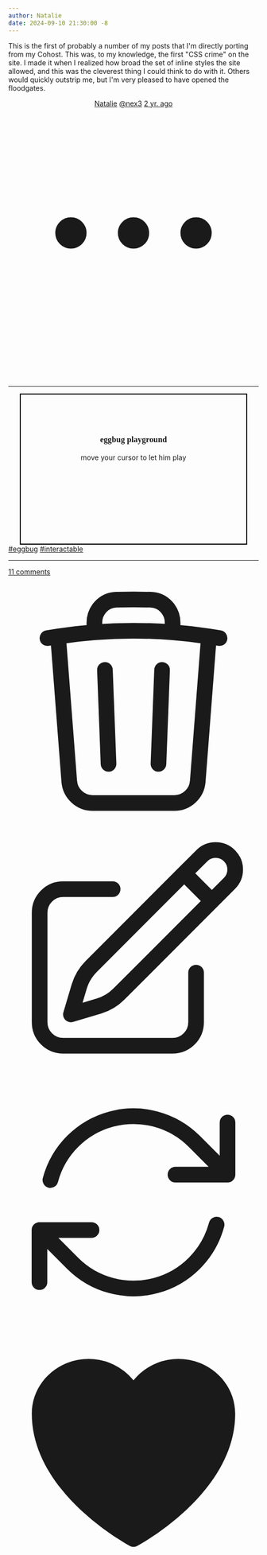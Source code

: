```yaml
---
author: Natalie
date: 2024-09-10 21:30:00 -8
---
```


This is the first of probably a number of my posts that I'm directly porting
from my Cohost. This was, to my knowledge, the first "CSS crime" on the site.
I made it when I realized how broad the set of inline styles the site allowed,
and this was the cleverest thing I could think to do with it. Others would
quickly outstrip me, but I'm very pleased to have opened the floodgates.

<article class="cohost-post">
  <header>
    <div>
      <a rel="author" href="https://cohost.org/nex3" title="Natalie">Natalie</a>
      <a class="co-handle" href="https://cohost.org/nex3">@nex3</a>
      <time datetime="2022-02-16T01:09:52.198-08:00" title="Wed, Feb 16, 2022, 1:09 AM">
        <a href="https://cohost.org/nex3/post/2555-div-style-width">2 yr. ago</a>
      </time>
    </div>
    <svg xmlns="http://www.w3.org/2000/svg" fill="none" viewBox="0 0 24 24" stroke-width="1.5" stroke="currentColor" aria-hidden="true" class="co-action-button h-6 w-6 transition-transform ui-open:rotate-90"><path stroke-linecap="round" stroke-linejoin="round" d="M6.75 12a.75.75 0 11-1.5 0 .75.75 0 011.5 0zM12.75 12a.75.75 0 11-1.5 0 .75.75 0 011.5 0zM18.75 12a.75.75 0 11-1.5 0 .75.75 0 011.5 0z"></path></svg>
  </header>
  <hr>
  <div class="co-prose-box">
    <div class="co-prose">
      <div style="width: 90%; height: 300px; margin: 0px auto; border: 2px solid black; background-image: url(&quot;/assets/posts/004/playground.jpg&quot;); background-size: cover; cursor: url(&quot;/assets/posts/004/eggbug-cursor.svg&quot;), pointer; text-shadow: white -2px 0px, white 0px 2px, white 2px 0px, white 0px -2px;"><h3 style="font-family: cursive; text-align: center; margin-top: 5em;">eggbug playground</h3><p style="text-align: center;">move your cursor to let him play</p></div>
    </div>
  </div>
  <div class="co-tags-box">
    <div class="co-tags">
      <a href="https://cohost.org/nex3/tagged/eggbug">#eggbug</a>
      <a href="https://cohost.org/nex3/tagged/interactable">#interactable</a>
    </div>
  </div>
  <hr class="co-hairline">
  <footer>
    <div>
      <div class="co-comments">
        <a href="https://cohost.org/nex3/post/2555-div-style-width#comments" class="text-sm hover:underline">11 comments</a>
      </div>
      <div class="co-icons">
        <svg xmlns="http://www.w3.org/2000/svg" fill="none" viewBox="0 0 24 24" stroke-width="1.5" stroke="currentColor" aria-hidden="true" class="co-action-button h-6 w-6"><path stroke-linecap="round" stroke-linejoin="round" d="M14.74 9l-.346 9m-4.788 0L9.26 9m9.968-3.21c.342.052.682.107 1.022.166m-1.022-.165L18.16 19.673a2.25 2.25 0 01-2.244 2.077H8.084a2.25 2.25 0 01-2.244-2.077L4.772 5.79m14.456 0a48.108 48.108 0 00-3.478-.397m-12 .562c.34-.059.68-.114 1.022-.165m0 0a48.11 48.11 0 013.478-.397m7.5 0v-.916c0-1.18-.91-2.164-2.09-2.201a51.964 51.964 0 00-3.32 0c-1.18.037-2.09 1.022-2.09 2.201v.916m7.5 0a48.667 48.667 0 00-7.5 0"></path></svg>
        <svg xmlns="http://www.w3.org/2000/svg" fill="none" viewBox="0 0 24 24" stroke-width="1.5" stroke="currentColor" aria-hidden="true"><path stroke-linecap="round" stroke-linejoin="round" d="M16.862 4.487l1.687-1.688a1.875 1.875 0 112.652 2.652L10.582 16.07a4.5 4.5 0 01-1.897 1.13L6 18l.8-2.685a4.5 4.5 0 011.13-1.897l8.932-8.931zm0 0L19.5 7.125M18 14v4.75A2.25 2.25 0 0115.75 21H5.25A2.25 2.25 0 013 18.75V8.25A2.25 2.25 0 015.25 6H10"></path></svg>
        <svg xmlns="http://www.w3.org/2000/svg" fill="none" viewBox="0 0 24 24" stroke-width="1.5" stroke="currentColor" aria-hidden="true" class="h-6 w-6 co-action-button "><path stroke-linecap="round" stroke-linejoin="round" d="M16.023 9.348h4.992v-.001M2.985 19.644v-4.992m0 0h4.992m-4.993 0l3.181 3.183a8.25 8.25 0 0013.803-3.7M4.031 9.865a8.25 8.25 0 0113.803-3.7l3.181 3.182m0-4.991v4.99"></path></svg>
        <svg xmlns="http://www.w3.org/2000/svg" viewBox="0 0 24 24" fill="currentColor" aria-hidden="true" class="w-6 h-6 pointer absolute top-0 left-0 text-cherry invisible"><path d="M11.645 20.91l-.007-.003-.022-.012a15.247 15.247 0 01-.383-.218 25.18 25.18 0 01-4.244-3.17C4.688 15.36 2.25 12.174 2.25 8.25 2.25 5.322 4.714 3 7.688 3A5.5 5.5 0 0112 5.052 5.5 5.5 0 0116.313 3c2.973 0 5.437 2.322 5.437 5.25 0 3.925-2.438 7.111-4.739 9.256a25.175 25.175 0 01-4.244 3.17 15.247 15.247 0 01-.383.219l-.022.012-.007.004-.003.001a.752.752 0 01-.704 0l-.003-.001z"></path></svg>
      </div>
    </div>
  </footer>
</article>
